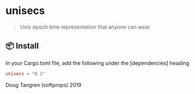 # unisecs

> Unix epoch time representation that anyone can wear

## 📦 Install

In your Cargo.toml file, add the following under the [dependencies] heading

```toml
unisecs = "0.1"
```

Doug Tangren (softprops) 2019